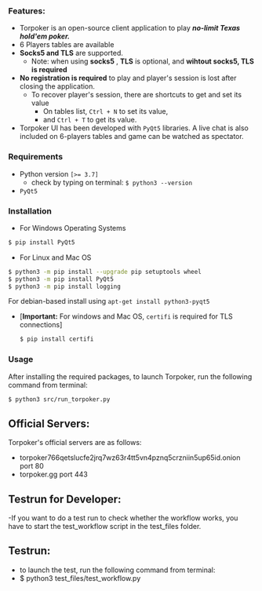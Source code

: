 ### Features:
- Torpoker is an open-source client application to play **_no-limit Texas hold'em poker._**
- 6 Players tables are available
- **Socks5 and TLS** are supported.
    - Note: when using **socks5** , **TLS** is optional, and **wihtout socks5, TLS is required**
- **No registration is required** to play and player's session is lost after closing the application.
    -  To recover player's session, there are shortcuts to get and set its value
        -  On tables list, `Ctrl + N` to set its value,
        -  and `Ctrl + T` to get its value.
-  Torpoker UI has been developed with `PyQt5` libraries. A live chat is also included on 6-players tables and game can be watched as spectator.

### Requirements
- Python version `[>= 3.7]`
    - check by typing on terminal:
        `$ python3 --version`
- `PyQt5`

### Installation
 * For Windows Operating Systems
 ```bat
 $ pip install PyQt5
 ```
 * For Linux and Mac OS
```sh
$ python3 -m pip install --upgrade pip setuptools wheel
$ python3 -m pip install PyQt5
$ python3 -m pip install logging
```
For debian-based install using `apt-get install python3-pyqt5`
- [**Important:** For windows and Mac OS, `certifi` is required for TLS connections]
    ```sh
    $ pip install certifi
    ```

### Usage
After installing the required packages, to launch Torpoker, run the following command from terminal:
```sh
$ python3 src/run_torpoker.py
```

## Official Servers:
Torpoker's official servers are as follows:
- torpoker766qetslucfe2jrq7wz63r4tt5vn4pznq5crzniin5up65id.onion port 80
- torpoker.gg port 443


## Testrun for Developer:
-If you want to do a test run to check whether the workflow works, 
you have to start the test_workflow script in the test_files folder.

## Testrun:
- to launch the test, run the following command from terminal:
- $ python3 test_files/test_workflow.py